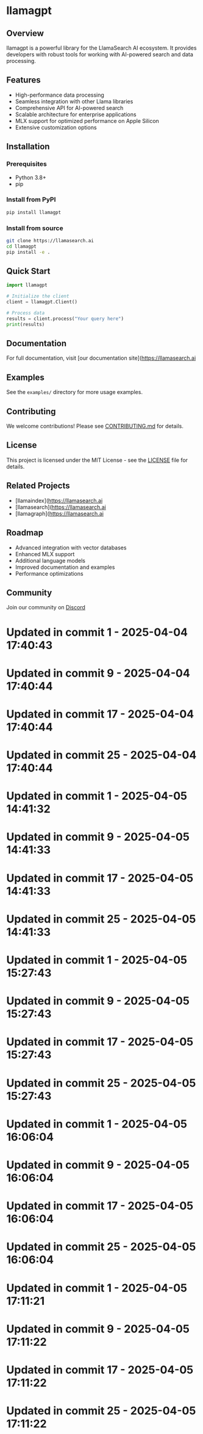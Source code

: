 # llamagpt

## Overview
llamagpt is a powerful library for the LlamaSearch AI ecosystem. It provides developers with robust tools for working with AI-powered search and data processing.

## Features
- High-performance data processing
- Seamless integration with other Llama libraries
- Comprehensive API for AI-powered search
- Scalable architecture for enterprise applications
- MLX support for optimized performance on Apple Silicon
- Extensive customization options

## Installation

### Prerequisites
- Python 3.8+
- pip

### Install from PyPI
```bash
pip install llamagpt
```

### Install from source
```bash
git clone https://llamasearch.ai
cd llamagpt
pip install -e .
```

## Quick Start
```python
import llamagpt

# Initialize the client
client = llamagpt.Client()

# Process data
results = client.process("Your query here")
print(results)
```

## Documentation
For full documentation, visit [our documentation site](https://llamasearch.ai

## Examples
See the `examples/` directory for more usage examples.

## Contributing
We welcome contributions! Please see [CONTRIBUTING.md](CONTRIBUTING.md) for details.

## License
This project is licensed under the MIT License - see the [LICENSE](LICENSE) file for details.

## Related Projects
- [llamaindex](https://llamasearch.ai
- [llamasearch](https://llamasearch.ai
- [llamagraph](https://llamasearch.ai

## Roadmap
- Advanced integration with vector databases
- Enhanced MLX support
- Additional language models
- Improved documentation and examples
- Performance optimizations

## Community
Join our community on [Discord](https://discord.gg/llamasearch)

# Updated in commit 1 - 2025-04-04 17:40:43

# Updated in commit 9 - 2025-04-04 17:40:44

# Updated in commit 17 - 2025-04-04 17:40:44

# Updated in commit 25 - 2025-04-04 17:40:44

# Updated in commit 1 - 2025-04-05 14:41:32

# Updated in commit 9 - 2025-04-05 14:41:33

# Updated in commit 17 - 2025-04-05 14:41:33

# Updated in commit 25 - 2025-04-05 14:41:33

# Updated in commit 1 - 2025-04-05 15:27:43

# Updated in commit 9 - 2025-04-05 15:27:43

# Updated in commit 17 - 2025-04-05 15:27:43

# Updated in commit 25 - 2025-04-05 15:27:43

# Updated in commit 1 - 2025-04-05 16:06:04

# Updated in commit 9 - 2025-04-05 16:06:04

# Updated in commit 17 - 2025-04-05 16:06:04

# Updated in commit 25 - 2025-04-05 16:06:04

# Updated in commit 1 - 2025-04-05 17:11:21

# Updated in commit 9 - 2025-04-05 17:11:22

# Updated in commit 17 - 2025-04-05 17:11:22

# Updated in commit 25 - 2025-04-05 17:11:22
